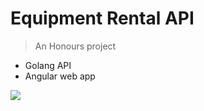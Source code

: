 # Equipment Rental API

> An Honours project

- Golang API
- Angular web app

![](https://travis-ci.org/remony/Equipment-Rental-API.svg?branch=develop)
